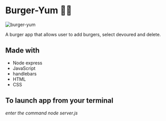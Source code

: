 # Burger-Yum 🍔😋

![burger-yum](img/burger-yumscreenshot.png)

A burger app that allows user to add burgers, select devoured and delete.

## Made with
- Node express
- JavaScript
- handlebars
- HTML
- CSS

## To launch app from your terminal
_enter the command node server.js_

